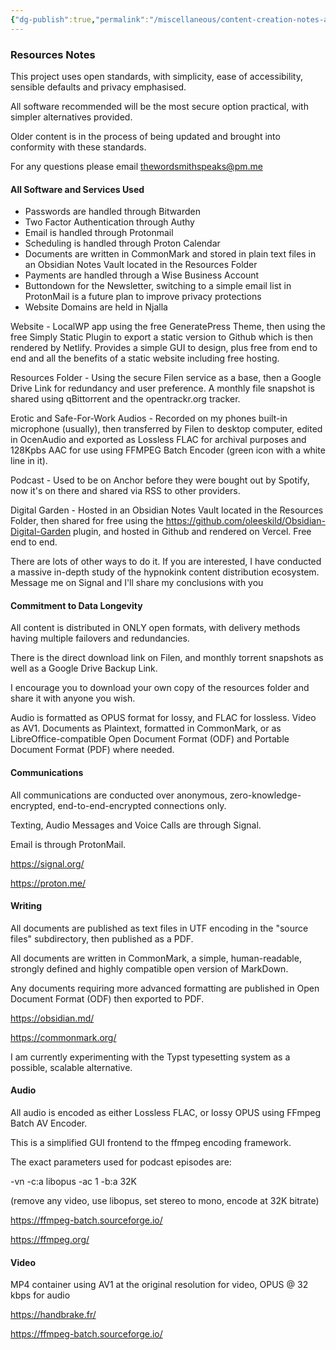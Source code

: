 ```yaml
---
{"dg-publish":true,"permalink":"/miscellaneous/content-creation-notes-and-technical-details/"}
---
```



### Resources Notes

This project uses open standards, with simplicity, ease of accessibility, sensible defaults and privacy emphasised.

All software recommended will be the most secure option practical, with simpler alternatives provided. 

Older content is in the process of being updated and brought into conformity with these standards.

For any questions please email thewordsmithspeaks@pm.me

#### All Software and Services Used

- Passwords are handled through Bitwarden
- Two Factor Authentication through Authy
- Email is handled through Protonmail
- Scheduling is handled through Proton Calendar
- Documents are written in CommonMark and stored in plain text files in an Obsidian Notes Vault located in the Resources Folder
- Payments are handled through a Wise Business Account
- Buttondown for the Newsletter, switching to a simple email list in ProtonMail is a future plan to improve privacy protections
- Website Domains are held in Njalla

Website - LocalWP app using the free GeneratePress Theme, then using the free Simply Static Plugin to export a static version to Github which is then rendered by Netlify. Provides a simple GUI to design, plus free from end to end and all the benefits of a static website including free hosting. 

Resources Folder - Using the secure Filen service as a base, then a Google Drive Link for redundancy and user preference. A monthly file snapshot is shared using qBittorrent and the opentrackr.org tracker.

Erotic and Safe-For-Work Audios - Recorded on my phones built-in microphone (usually), then transferred by Filen to desktop computer, edited in OcenAudio and exported as Lossless FLAC for archival purposes and 128Kpbs AAC for use using FFMPEG Batch Encoder (green icon with a white line in it).

Podcast - Used to be on Anchor before they were bought out by Spotify, now it's on there and shared via RSS to other providers.

Digital Garden - Hosted in an Obsidian Notes Vault located in the Resources Folder, then shared for free using the https://github.com/oleeskild/Obsidian-Digital-Garden plugin, and hosted in Github and rendered on Vercel. Free end to end.

There are lots of other ways to do it. If you are interested, I have conducted a massive in-depth study of the hypnokink content distribution ecosystem. Message me on Signal and I'll share my conclusions with you

#### Commitment to Data Longevity

All content is distributed in ONLY open formats, with delivery methods having multiple failovers and redundancies.

There is the direct download link on Filen, and monthly torrent snapshots as well as a Google Drive Backup Link.

I encourage you to download your own copy of the resources folder and share it with anyone you wish.

Audio is formatted as OPUS format for lossy, and FLAC for lossless. Video as AV1. Documents as Plaintext, formatted in CommonMark, or as LibreOffice-compatible Open Document Format (ODF) and Portable Document Format (PDF) where needed.


#### Communications

All communications are conducted over anonymous, zero-knowledge-encrypted, end-to-end-encrypted connections only.

Texting, Audio Messages and Voice Calls are through Signal.

Email is through ProtonMail.

https://signal.org/

https://proton.me/


#### Writing

All documents are published as text files in UTF encoding in the "source files" subdirectory, then published as a PDF.

All documents are written in CommonMark, a simple, human-readable, strongly defined and highly compatible open version of MarkDown.

Any documents requiring more advanced formatting are published in Open Document Format (ODF) then exported to PDF.

https://obsidian.md/

https://commonmark.org/

I am currently experimenting with the Typst typesetting system as a possible, scalable alternative.


#### Audio

All audio is encoded as either Lossless FLAC, or lossy OPUS using FFmpeg Batch AV Encoder.

This is a simplified GUI frontend to the ffmpeg encoding framework.

The exact parameters used for podcast episodes are:

-vn -c:a libopus -ac 1 -b:a 32K

(remove any video, use libopus, set stereo to mono, encode at 32K bitrate)

https://ffmpeg-batch.sourceforge.io/

https://ffmpeg.org/


#### Video

MP4 container using AV1 at the original resolution for video, OPUS @ 32 kbps for audio

https://handbrake.fr/

https://ffmpeg-batch.sourceforge.io/
